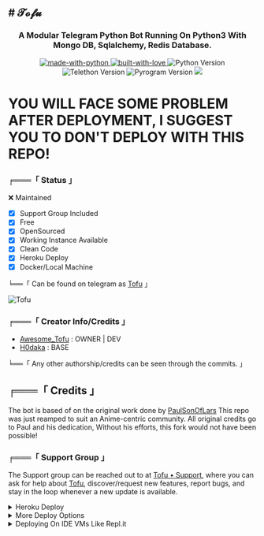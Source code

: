 <div align="center">
<img src="https://telegra.ph/file/f6962c56b06da5f471906.png" alt=""></div>
<H2> # 𝓣𝓸𝓯𝓾 </H2>
<h3 align="center"> 
    A Modular Telegram Python Bot Running On Python3 With Mongo DB, Sqlalchemy, Redis Database.
</h3>

<p align="center">
    <a href="https://python.org">
        <img src="http://forthebadge.com/images/badges/made-with-python.svg" alt="made-with-python">
    </a>
<a href="https://GitHub.com/Awesome-Tofu">
        <img src="http://ForTheBadge.com/images/badges/built-with-love.svg" alt="built-with-love">
    </a>
<img src="https://img.shields.io/badge/python-3.10.1-green?style=for-the-badge&logo=appveyor" alt="Python Version">
<img src="https://img.shields.io/badge/Telethon-1.24.0-yellow?style=for-the-badge&logo=appveyor" alt="Telethon Version">
<img src="https://img.shields.io/badge/Pyrogram-1.4.1-red?style=for-the-badge&logo=appveyor" alt="Pyrogram Version">
<a href="https://github.com/Awesome-Tofu/Tofu-Robot"> <img src="https://img.shields.io/github/repo-size/awesome_tofu/Tofu-Robot?color=red&logo=github&logoColor=green&style=for-the-badge" /></a>
<div>
<h1 color="red"> YOU WILL FACE SOME PROBLEM AFTER DEPLOYMENT, I SUGGEST YOU TO DON'T DEPLOY WITH THIS REPO!</h1>
</div>

###  ╒═══「 Status 」

❌ Maintained
+ [x] Support Group Included
+ [x] Free
+ [x] OpenSourced
+ [x] Working Instance Available
+ [x] Clean Code
+ [x] Heroku Deploy
+ [x] Docker/Local Machine

╘══「 Can be found on telegram as [Tofu](https://t.me/TofuXrobot) 」


![Tofu](https://telegra.ph/file/eaea4dd33973037ff3bf6.png)

### ╒═══「 Creator Info/Credits 」

+  [Awesome_Tofu](https://GitHub.com/Awesome-Tofu) : OWNER | DEV
+  [H0daka](https://github.com/h0daka) : BASE 

╘══「 Any other authorship/credits can be seen through the commits. 」

## ╒═══「 Credits 」
The bot is based of on the original work done by [PaulSonOfLars](https://github.com/PaulSonOfLars)
This repo was just reamped to suit an Anime-centric community. All original credits go to Paul and his dedication, Without his efforts, this fork would not have been possible!

### ╒═══「 Support Group 」 

The Support group can be reached out to at [Tofu • Support](https://t.me/tofu_support), where you can ask for help about [Tofu](https://t.me/TofuXrobot), discover/request new features, report bugs, and stay in the loop whenever a new update is available. 

<details>
	<summary>Heroku Deploy</summary>
	<br>
	<b>
The Easiest Way to Deploy This Bot is Via Heroku.
		In Order To deploy, You Just Have Fill The Necessary Environment Variables and Done!</b>
	
  <h1>
    <p align="center">
        <a href="https://heroku.com/deploy?template=https://github.com/Awesome-Tofu/Tofu-Robot">
            <img src="https://www.herokucdn.com/deploy/button.svg" alt="Deploy">
        </a>
    </p>
</h1>

</details>
<details>
    <summary>More Deploy Options</summary>
    <br>
    <p align="center">

    Deploying on Local Machine

</p>

```console
    ~$ git clone https://github.com/Awesome-Tofu/Tofu-Robot
    ~$ cd Tofu-Robot
    ~$ cp sample_config.py config.py
```

Edit Config.py with your own Values

Start with ```python -m TofuXrobot```

</details>    

<details>
     <summary>Deploying On IDE VMs Like Repl.it</summary>
       <br>
         <p align="left">
            <b> 

            Refer to Deploying On Local Machine.

 </b>
</p>
</details>
